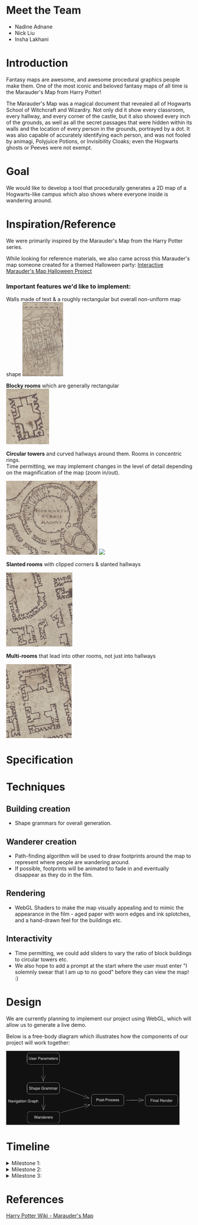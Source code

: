 # Meet the Team
- Nadine Adnane
- Nick Liu
- Insha Lakhani

# Introduction
Fantasy maps are awesome, and awesome procedural graphics people make them. One of the most iconic and beloved fantasy maps of all time is the Marauder's Map from Harry Potter! 

The Marauder's Map was a magical document that revealed all of Hogwarts School of Witchcraft and Wizardry. Not only did it show every classroom, every hallway, and every corner of the castle, but it also showed every inch of the grounds, as well as all the secret passages that were hidden within its walls and the location of every person in the grounds, portrayed by a dot. It was also capable of accurately identifying each person, and was not fooled by animagi, Polyjuice Potions, or Invisibility Cloaks; even the Hogwarts ghosts or Peeves were not exempt.

# Goal
We would like to develop a tool that procedurally generates a 2D map of a Hogwarts-like campus which also shows where everyone inside is wandering around.

# Inspiration/Reference
We were primarily inspired by the Marauder's Map from the Harry Potter series.

While looking for reference materials, we also came across this Marauder's map someone created for a themed Halloween party:
[Interactive Marauder's Map Halloween Project](https://cartland.medium.com/building-a-marauders-map-6552fa378cda)

### Important features we'd like to implement:

Walls made of text & a roughly rectangular but overall non-uniform map shape
<img src="Footprint.png" height="200">

**Blocky rooms** which are generally rectangular </br>
<img src="BlockRoom.png" height="150">

**Circular towers** and curved hallways around them. Rooms in concentric rings.<br>
Time permitting, we may implement changes in the level of detail depending on the magnification of the map (zoom in/out).

<img src="Tower.png" height="200">

<img src="Tower2.png" height="200">

**Slanted rooms** with clipped corners & slanted hallways

<img src="SlantedHallway.png" height="200">

**Multi-rooms** that lead into other rooms, not just into hallways

<img src="MultiRoom.png" height="200">


# Specification

# Techniques
## Building creation
- Shape grammars for overall generation.

## Wanderer creation
- Path-finding algorithm will be used to draw footprints around the map to represent where people are wandering around.
- If possible, footprints will be animated to fade in and eventually disappear as they do in the film.

## Rendering
- WebGL Shaders to make the map visually appealing and to mimic the appearance in the film - aged paper with worn edges and ink splotches, and a hand-drawn feel for the buildings etc.

## Interactivity
- Time permitting, we could add sliders to vary the ratio of block buildings to circular towers etc.
- We also hope to add a prompt at the start where the user must enter "I solemnly swear that I am up to no good" before they can view the map! :)

# Design
We are currently planning to implement our project using WebGL, which will allow us to generate a live demo.

Below is a free-body diagram which illustrates how the components of our project will work together:

<img src="FBD.png" height="200">

# Timeline
<details>
  <summary>Milestone 1:</summary>
<ul>
	<li>Everyone</li>
	- Set up WebGL project & decide on collaboration methods
    <li>Nick & Nadine</li>
    - Research Shape grammars <br>
    - Generate basic Hogwarts Castle room/doorway structure and navigation mesh
    <li>Insha</li>
    - Basic path-finding </br>
    - Footstep animation (trailing footsteps disappear as more appear)
</ul>
</details>

<details>
	<summary>Milestone 2:</summary>
<ul>
    <li>Nick & Nadine</li>
    - Refine shape grammar/make sure the 4 core map features (blocky rooms, circular towers, slanted rooms, and multi-rooms) are working and looking good! </br>
    - Add interactive toggles for various parameters </br>
    <li>Insha</li>
    - Refine path-finding/address any bugs </br>
    - Work on map assets/shaders/visuals
</ul>
</details>

<details>
	<summary>Milestone 3:</summary>
<ul>
    <li>Nadine</li>
    - Polish UI/visuals
    <li>Nick</li>
    - Refine parameter toggles & address any remaining shape grammar issues
    <li>Insha</li>
    - Add interactive prompt at the start </br>
    <li>Everyone</li>
	- Address any remaining bugs </br>
	- Publish live demo </br>
	- Polish Github README
</ul>
</details>

# References
[Harry Potter Wiki - Marauder's Map](https://harrypotter.fandom.com/wiki/Marauder%27s_Map)